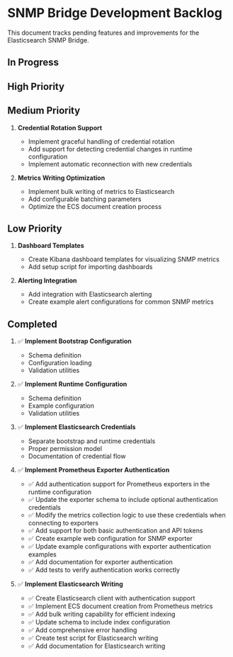 # SNMP Bridge Development Backlog

This document tracks pending features and improvements for the Elasticsearch SNMP Bridge.

## In Progress

## High Priority

## Medium Priority

1. **Credential Rotation Support**
   - Implement graceful handling of credential rotation
   - Add support for detecting credential changes in runtime configuration
   - Implement automatic reconnection with new credentials

2. **Metrics Writing Optimization**
   - Implement bulk writing of metrics to Elasticsearch
   - Add configurable batching parameters
   - Optimize the ECS document creation process

## Low Priority

1. **Dashboard Templates**
   - Create Kibana dashboard templates for visualizing SNMP metrics
   - Add setup script for importing dashboards

2. **Alerting Integration**
   - Add integration with Elasticsearch alerting
   - Create example alert configurations for common SNMP metrics

## Completed

1. ✅ **Implement Bootstrap Configuration**
   - Schema definition
   - Configuration loading
   - Validation utilities

2. ✅ **Implement Runtime Configuration**
   - Schema definition
   - Example configuration
   - Validation utilities

3. ✅ **Implement Elasticsearch Credentials**
   - Separate bootstrap and runtime credentials
   - Proper permission model
   - Documentation of credential flow

4. ✅ **Implement Prometheus Exporter Authentication**
   - ✅ Add authentication support for Prometheus exporters in the runtime configuration
   - ✅ Update the exporter schema to include optional authentication credentials
   - ✅ Modify the metrics collection logic to use these credentials when connecting to exporters
   - ✅ Add support for both basic authentication and API tokens
   - ✅ Create example web configuration for SNMP exporter
   - ✅ Update example configurations with exporter authentication examples
   - ✅ Add documentation for exporter authentication
   - ✅ Add tests to verify authentication works correctly

5. ✅ **Implement Elasticsearch Writing**
   - ✅ Create Elasticsearch client with authentication support
   - ✅ Implement ECS document creation from Prometheus metrics
   - ✅ Add bulk writing capability for efficient indexing
   - ✅ Update schema to include index configuration
   - ✅ Add comprehensive error handling
   - ✅ Create test script for Elasticsearch writing
   - ✅ Add documentation for Elasticsearch writing
